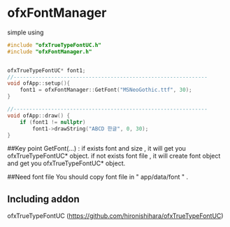 # ofxFontManager
simple using 

```c++
#include "ofxTrueTypeFontUC.h"
#include "ofxFontManager.h"


ofxTrueTypeFontUC* font1;
//--------------------------------------------------------------
void ofApp::setup(){
	font1 = ofxFontManager::GetFont("MSNeoGothic.ttf", 30);
}

//--------------------------------------------------------------
void ofApp::draw() {
	if (font1 != nullptr)
		font1->drawString("ABCD 한글", 0, 30);
}
```

##Key point
GetFont(...) : if exists font and size , it will get you ofxTrueTypeFontUC* object. if not exists font file , it will create font object and get you ofxTrueTypeFontUC* object.


##Need font file
You should copy font file in " app/data/font " .



## Including addon
ofxTrueTypeFontUC (https://github.com/hironishihara/ofxTrueTypeFontUC)
